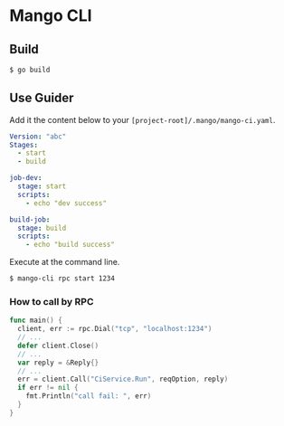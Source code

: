 # Mango CLI

## Build

```bash
$ go build
```
## Use Guider

Add it the content below to your `[project-root]/.mango/mango-ci.yaml`.
```yaml
Version: "abc"
Stages:
  - start
  - build

job-dev:
  stage: start
  scripts:
    - echo "dev success"

build-job:
  stage: build
  scripts:
    - echo "build success"
```

Execute at the command line.
```bash
$ mango-cli rpc start 1234
```

### How to call by RPC

```go
func main() {
  client, err := rpc.Dial("tcp", "localhost:1234")
  // ...
  defer client.Close()
  // ...
  var reply = &Reply{}
  // ...
  err = client.Call("CiService.Run", reqOption, reply)
  if err != nil {
    fmt.Println("call fail: ", err)
  }
}
```